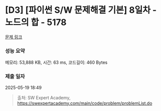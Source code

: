 # [D3] [파이썬 S/W 문제해결 기본] 8일차 - 노드의 합 - 5178 

[문제 링크](https://swexpertacademy.com/main/code/problem/problemDetail.do?contestProbId=AWTa2VIq4mYDFAVT) 

### 성능 요약

메모리: 53,888 KB, 시간: 63 ms, 코드길이: 460 Bytes

### 제출 일자

2025-05-19 18:49



> 출처: SW Expert Academy, https://swexpertacademy.com/main/code/problem/problemList.do